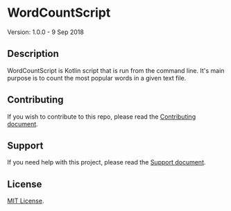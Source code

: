 # WordCountScript

Version: 1.0.0 - 9 Sep 2018

## Description

WordCountScript is Kotlin script that is run from the command line. It's main purpose is to count the most popular 
words in a given text file.

## Contributing

If you wish to contribute to this repo, please read the [Contributing document](.github/CONTRIBUTING.md).

## Support

If you need help with this project, please read the [Support document](.github/SUPPORT.md).

## License

[MIT License](LICENSE).

